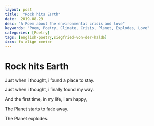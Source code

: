 ```yaml
---
layout: post
title:  "Rock hits Earth"
date:  2019-08-29
desc: "A Poem about the environmental crisis and love"
keywords: "Poem, Poetry, Climate, Crisis, Planet, Explodes, Love"
categories: [Poetry]
tags: [english-poetry,siegfried-von-der-halde]
icon: fa-align-center
---
```


# Rock hits Earth

Just when i thought, i found a place to stay.

Just when i thought, i finally found my way.

And the first time, in my life, i am happy,

The Planet starts to fade away.



The Planet explodes.

